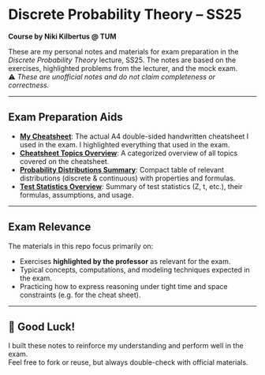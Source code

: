 # Discrete Probability Theory – SS25

**Course by Niki Kilbertus @ TUM**

These are my personal notes and materials for exam preparation in the *Discrete Probability Theory* lecture, SS25. The
notes are based on the exercises, highlighted problems from the lecturer, and the mock exam.  
⚠️ *These are unofficial notes and do not claim completeness or correctness.*

---

## Exam Preparation Aids

- [**My Cheatsheet**](dpt-cheatsheet-highlighted.pdf): The actual A4 double-sided handwritten cheatsheet I used in the
  exam. I highlighted everything that used in the exam.
- [**Cheatsheet Topics Overview**](cheatsheet-topics.md): A categorized overview of all topics covered on the
  cheatsheet.
- [**Probability Distributions Summary**](distributions.md): Compact table of relevant distributions (discrete &
  continuous) with properties and formulas.
- [**Test Statistics Overview**](test_statistics.md): Summary of test statistics (Z, t, etc.), their formulas,
  assumptions, and usage.

---

## Exam Relevance

The materials in this repo focus primarily on:

- Exercises **highlighted by the professor** as relevant for the exam.
- Typical concepts, computations, and modeling techniques expected in the exam.
- Practicing how to express reasoning under tight time and space constraints (e.g. for the cheat sheet).

---

## 🤞 Good Luck!

I built these notes to reinforce my understanding and perform well in the exam.  
Feel free to fork or reuse, but always double-check with official materials.

